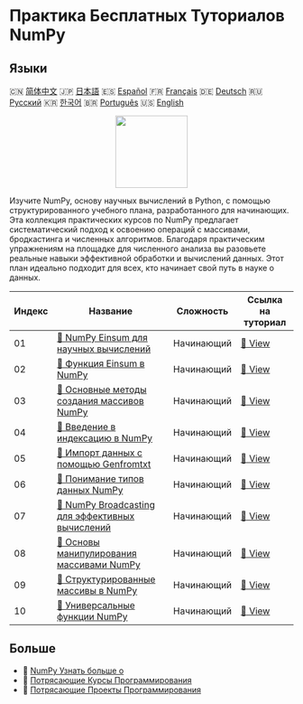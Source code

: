 # Практика Бесплатных Туториалов NumPy

## Языки

🇨🇳 [简体中文](README_zh.md) 🇯🇵 [日本語](README_ja.md) 🇪🇸 [Español](README_es.md) 🇫🇷 [Français](README_fr.md) 🇩🇪 [Deutsch](README_de.md) 🇷🇺 [Русский](README_ru.md) 🇰🇷 [한국어](README_ko.md) 🇧🇷 [Português](README_pt.md) 🇺🇸 [English](README.md) 

<div align="center">
<img width="128px" src="https://file.labex.io/path/gdqX0QgXsYjL.png">
</div>

Изучите NumPy, основу научных вычислений в Python, с помощью структурированного учебного плана, разработанного для начинающих. Эта коллекция практических курсов по NumPy предлагает систематический подход к освоению операций с массивами, бродкастинга и численных алгоритмов. Благодаря практическим упражнениям на площадке для численного анализа вы разовьете реальные навыки эффективной обработки и вычислений данных. Этот план идеально подходит для всех, кто начинает свой путь в науке о данных.

|   Индекс | Название                                                                                                                 | Сложность   | Ссылка на туториал                                                                        |
|----------|--------------------------------------------------------------------------------------------------------------------------|-------------|-------------------------------------------------------------------------------------------|
|       01 | [📖 NumPy Einsum для научных вычислений](https://labex.io/ru/tutorials/numpy-numpy-einsum-for-scientific-computing-4991) | Начинающий  | [🔗 View](https://labex.io/ru/tutorials/numpy-numpy-einsum-for-scientific-computing-4991) |
|       02 | [📖 Функция Einsum в NumPy](https://labex.io/ru/tutorials/numpy-numpy-einsum-function-8001)                              | Начинающий  | [🔗 View](https://labex.io/ru/tutorials/numpy-numpy-einsum-function-8001)                 |
|       03 | [📖 Основные методы создания массивов NumPy](https://labex.io/ru/tutorials/numpy-numpy-array-creation-596338)            | Начинающий  | [🔗 View](https://labex.io/ru/tutorials/numpy-numpy-array-creation-596338)                |
|       04 | [📖 Введение в индексацию в NumPy](https://labex.io/ru/tutorials/numpy-numpy-indexing-on-ndarrays-596339)                | Начинающий  | [🔗 View](https://labex.io/ru/tutorials/numpy-numpy-indexing-on-ndarrays-596339)          |
|       05 | [📖 Импорт данных с помощью Genfromtxt](https://labex.io/ru/tutorials/numpy-numpy-io-genfromtxt-596340)                  | Начинающий  | [🔗 View](https://labex.io/ru/tutorials/numpy-numpy-io-genfromtxt-596340)                 |
|       06 | [📖 Понимание типов данных NumPy](https://labex.io/ru/tutorials/numpy-numpy-data-types-596341)                           | Начинающий  | [🔗 View](https://labex.io/ru/tutorials/numpy-numpy-data-types-596341)                    |
|       07 | [📖 NumPy Broadcasting для эффективных вычислений](https://labex.io/ru/tutorials/numpy-numpy-broadcasting-596342)        | Начинающий  | [🔗 View](https://labex.io/ru/tutorials/numpy-numpy-broadcasting-596342)                  |
|       08 | [📖 Основы манипулирования массивами NumPy](https://labex.io/ru/tutorials/numpy-numpy-copies-and-views-596343)           | Начинающий  | [🔗 View](https://labex.io/ru/tutorials/numpy-numpy-copies-and-views-596343)              |
|       09 | [📖 Структурированные массивы в NumPy](https://labex.io/ru/tutorials/numpy-numpy-structured-arrays-596344)               | Начинающий  | [🔗 View](https://labex.io/ru/tutorials/numpy-numpy-structured-arrays-596344)             |
|       10 | [📖 Универсальные функции NumPy](https://labex.io/ru/tutorials/numpy-numpy-universal-functions-596345)                   | Начинающий  | [🔗 View](https://labex.io/ru/tutorials/numpy-numpy-universal-functions-596345)           |

## Больше

- 🔗 [NumPy Узнать больше о](https://labex.io/ru/skilltrees/numpy)
- 🔗 [Потрясающие Курсы Программирования](https://github.com/labex-labs/awesome-programming-courses)
- 🔗 [Потрясающие Проекты Программирования](https://github.com/labex-labs/awesome-programming-projects)

